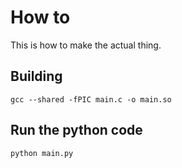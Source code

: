 # How to

This is how to make the actual thing.

## Building

	gcc --shared -fPIC main.c -o main.so

## Run the python code

	python main.py

